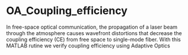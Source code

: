 # OA_Coupling_efficiency
In free-space optical communication, the propagation of a laser beam through the atmosphere causes wavefront distortions that decrease the coupling efficiency (CE) from free space to single-mode fiber. With this MATLAB rutine we verify coupling efficiency using Adaptive Optics 
